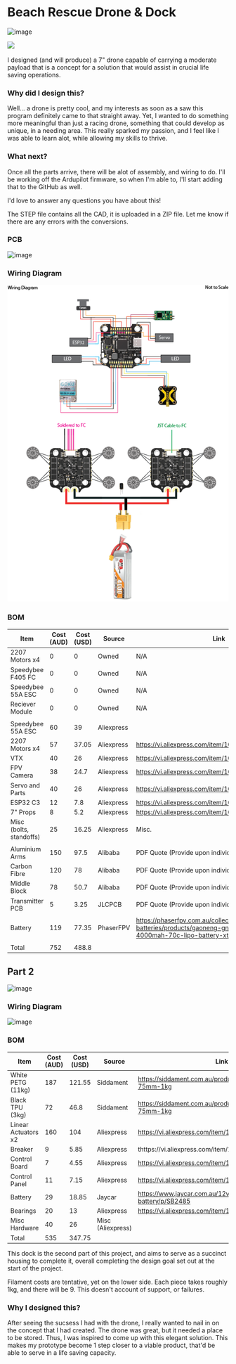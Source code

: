 


# Beach Rescue Drone & Dock

![image](https://i.ibb.co/20Mm7RPm/image.png)

![](https://camo.githubusercontent.com/ab978a630acfd5929c507c800039e5c0058163d2571affbe3aaa27e3e6e9095d/68747470733a2f2f692e6962622e636f2f4d794d316a544e432f696d6167652e706e67)

I designed (and will produce) a 7" drone capable of carrying a moderate payload that is a concept for a solution that would  assist in crucial life saving operations.

### Why did I design this?
 
Well... a drone is pretty cool, and my interests as soon as a saw this program definitely came to that straight away. Yet, I wanted to do something more meaningful than just a racing drone, something that could develop as unique, in a needing area. This really sparked my passion, and I feel like I was able to learn alot, while allowing my skills to thrive.

### What next?

Once all the parts arrive, there will be alot of assembly, and wiring to do. I'll be working off the Ardupilot firmware, so when I'm able to, I'll start adding that to the GitHub as well.

I'd love to answer any questions you have about this!

The STEP file contains all the CAD, it is uploaded in a ZIP file. Let me know if there are any errors with the conversions.

### PCB

![image](https://camo.githubusercontent.com/d61d87119a4a045e1c5bc0b21e8b37fedc22b42a07c2e720e31cd51e6bda4c95/68747470733a2f2f692e6962622e636f2f53376668483468762f696d6167652e706e67)

### Wiring Diagram

![Wiring Diagram.png](https://github.com/toby-alpha/beach-rescue-drone/blob/main/Wiring%20Diagram.png?raw=true)

### BOM

|Item                   |Cost (AUD)|Cost (USD)|Source    |Link                                                                                                                |
|-----------------------|----------|----------|----------|--------------------------------------------------------------------------------------------------------------------|
|2207 Motors x4         |0         |0         |Owned     |N/A                                                                                                                 |
|Speedybee F405 FC      |0         |0         |Owned     |N/A                                                                                                                 |
|Speedybee 55A ESC      |0         |0         |Owned     |N/A                                                                                                                 |
|Reciever Module        |0         |0         |Owned     |N/A                                                                                                                 |
|                       |          |          |          |                                                                                                                    |
|Speedybee 55A ESC      |60        |39        |Aliexpress|                                                                                                                    |
|2207 Motors x4         |57        |37.05     |Aliexpress|https://vi.aliexpress.com/item/1005006356256645.html                                                                |
|VTX                    |40        |26        |Aliexpress|https://vi.aliexpress.com/item/1005006776832075.html                                                                |
|FPV Camera             |38        |24.7      |Aliexpress|https://vi.aliexpress.com/item/1005009066346111.html                                                                |
|Servo and Parts        |40        |26        |Aliexpress|https://vi.aliexpress.com/item/1005008716284050.html                                                                |
|ESP32 C3               |12        |7.8       |Aliexpress|https://vi.aliexpress.com/item/1005008813495235.html                                                                |
|7" Props               |8         |5.2       |Aliexpress|https://vi.aliexpress.com/item/1005008250427353.html                                                                |
|Misc (bolts, standoffs)|25        |16.25     |Aliexpress|Misc.                                                                                                               |
|                       |          |          |          |                                                                                                                    |
|Aluminium Arms         |150       |97.5      |Alibaba   |PDF Quote (Provide upon individual request)                                                                         |
|Carbon Fibre           |120       |78        |Alibaba   |PDF Quote (Provide upon individual request)                                                                         |
|Middle Block           |78        |50.7      |Alibaba   |PDF Quote (Provide upon individual request)                                                                         |
|Transmitter PCB        |5         |3.25      |JLCPCB    |PDF Quote (Provide upon individual request)                                                                         |
|                       |          |          |          |                                                                                                                    |
|Battery                |119       |77.35     |PhaserFPV |https://phaserfpv.com.au/collections/6s-batteries/products/gaoneng-gnb-lihv-6s-228v-4000mah-70c-lipo-battery-xt60-dg|
|                       |          |          |          |                                                                                                                   
|Total                  |752       |488.8     |          |                                                                                                                    |

## Part 2 


![image](https://i.ibb.co/F4qFscSV/image.png)

### Wiring Diagram
![image](https://i.ibb.co/v6cL87qX/image.png)

### BOM

|Item                   |Cost (AUD)|Cost (USD)        |Source    |Link                                                                                                                |
|-----------------------|----------|------------------|----------|--------------------------------------------------------------------------------------------------------------------|
|White PETG (11kg)      |187       |121.55            |Siddament |https://siddament.com.au/products/white-petg-1-75mm-1kg                                                             |
|Black TPU (3kg)        |72        |46.8              |Siddament |https://siddament.com.au/products/black-tpu-1-75mm-1kg                                                              |
|Linear Actuators x2    |160       |104               |Aliexpress |https://vi.aliexpress.com/item/1005006477151440.html                                                                |
|Breaker                |9         |5.85              |Aliexpress |thttps://vi.aliexpress.com/item/1005006273365319.html                                                               |
|Control Board          |7         |4.55              |Aliexpress |https://vi.aliexpress.com/item/1005004227086403.html                                                                |
|Control Panel          |11        |7.15              |Aliexpress |https://vi.aliexpress.com/item/1005004227086403.html                                                                |
|Battery                |29        |18.85             |Jaycar    |https://www.jaycar.com.au/12v-6-5ah-sla-battery/p/SB2485                                                            |
|Bearings               |20        |13                |Aliexpress |https://vi.aliexpress.com/item/1005006822613982.html                                                                |
|Misc Hardware          |40        |26                |Misc (Aliexpress)|                                                                                                                                                                                                         |
|Total                  |535       |347.75            |          |                                                                                                                    |

This dock is the second part of this project, and aims to serve as a succinct housing to complete it, overall completing the design goal set out at the start of the project.

Filament costs are tentative, yet on the lower side. Each piece takes roughly 1kg, and there will be 9. This doesn't account of support, or failures.

### Why I designed this?

After seeing the sucsess I had with the drone, I really wanted to nail in on the concept that I had created. The drone was great, but it needed a place to be stored. Thus, I was inspired to come up with this elegant solution. This makes my prototype become 1 step closer to a viable product, that'd be able to serve in a life saving capacity.
